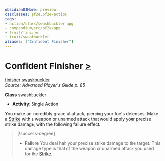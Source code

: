 ```yaml
---
obsidianUIMode: preview
cssclasses: pf2e,pf2e-action
tags:
- action/class/swashbuckler-apg
- compendium/src/pf2e/apg
- trait/finisher
- trait/swashbuckler
aliases: ["Confident Finisher"]
---
```

# Confident Finisher [>](rules/core-rulebook/chapter-9-playing-the-game.md#Actions "Single Action")
[finisher](rules/traits/finisher-apg.md "Finisher Combat Trait")  [swashbuckler](rules/traits/swashbuckler-apg.md "Swashbuckler Class Trait")  
*Source: Advanced Player's Guide p. 85*  

**Class** swashbuckler
- **Activity**: Single Action

You make an incredibly graceful attack, piercing your foe's defenses. Make a [Strike](rules/actions/strike.md) with a weapon or unarmed attack that would apply your precise strike damage, with the following failure effect.

> [!success-degree] 
> - **Failure** You deal half your precise strike damage to the target. This damage type is that of the weapon or unarmed attack you used for the [Strike](rules/actions/strike.md).